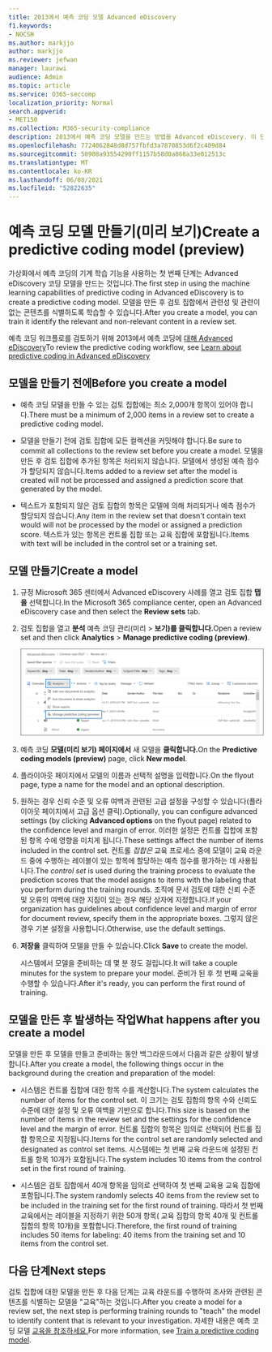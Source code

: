 ```yaml
---
title: 2013에서 예측 코딩 모델 Advanced eDiscovery
f1.keywords:
- NOCSH
ms.author: markjjo
author: markjjo
ms.reviewer: jefwan
manager: laurawi
audience: Admin
ms.topic: article
ms.service: O365-seccomp
localization_priority: Normal
search.appverid:
- MET150
ms.collection: M365-security-compliance
description: 2013에서 예측 코딩 모델을 만드는 방법을 Advanced eDiscovery. 이 단계는 검토 집합에서 관련성 및 관련이 없는 콘텐츠를 식별하는 데 Advanced eDiscovery 기계 학습 기능을 사용하는 첫 번째 단계입니다.
ms.openlocfilehash: 7724062848d8d757fbfd3a7870853d6f2c409d84
ms.sourcegitcommit: 50908a93554290ff1157b58d0a868a33e012513c
ms.translationtype: MT
ms.contentlocale: ko-KR
ms.lasthandoff: 06/08/2021
ms.locfileid: "52822635"
---
```

# <a name="create-a-predictive-coding-model-preview"></a><span data-ttu-id="14367-104">예측 코딩 모델 만들기(미리 보기)</span><span class="sxs-lookup"><span data-stu-id="14367-104">Create a predictive coding model (preview)</span></span>

<span data-ttu-id="14367-105">가상화에서 예측 코딩의 기계 학습 기능을 사용하는 첫 번째 단계는 Advanced eDiscovery 코딩 모델을 만드는 것입니다.</span><span class="sxs-lookup"><span data-stu-id="14367-105">The first step in using the machine learning capabilities of predictive coding in Advanced eDiscovery is to create a predictive coding model.</span></span> <span data-ttu-id="14367-106">모델을 만든 후 검토 집합에서 관련성 및 관련이 없는 콘텐츠를 식별하도록 학습할 수 있습니다.</span><span class="sxs-lookup"><span data-stu-id="14367-106">After you create a model, you can train it identify the relevant and non-relevant content in a review set.</span></span>

<span data-ttu-id="14367-107">예측 코딩 워크플로를 검토하기 위해 2013에서 예측 코딩에 [대해 Advanced eDiscovery](predictive-coding-overview.md#the-predictive-coding-workflow)</span><span class="sxs-lookup"><span data-stu-id="14367-107">To review the predictive coding workflow, see [Learn about predictive coding in Advanced eDiscovery ](predictive-coding-overview.md#the-predictive-coding-workflow)</span></span>

## <a name="before-you-create-a-model"></a><span data-ttu-id="14367-108">모델을 만들기 전에</span><span class="sxs-lookup"><span data-stu-id="14367-108">Before you create a model</span></span>

- <span data-ttu-id="14367-109">예측 코딩 모델을 만들 수 있는 검토 집합에는 최소 2,000개 항목이 있어야 합니다.</span><span class="sxs-lookup"><span data-stu-id="14367-109">There must be a minimum of 2,000 items in a review set to create a predictive coding model.</span></span>

- <span data-ttu-id="14367-110">모델을 만들기 전에 검토 집합에 모든 컬렉션을 커밋해야 합니다.</span><span class="sxs-lookup"><span data-stu-id="14367-110">Be sure to commit all collections to the review set before you create a model.</span></span> <span data-ttu-id="14367-111">모델을 만든 후 검토 집합에 추가된 항목은 처리되지 않습니다. 모델에서 생성된 예측 점수가 할당되지 않습니다.</span><span class="sxs-lookup"><span data-stu-id="14367-111">Items added to a review set after the model is created will not be processed and assigned a prediction score that generated by the model.</span></span>

- <span data-ttu-id="14367-112">텍스트가 포함되지 않은 검토 집합의 항목은 모델에 의해 처리되거나 예측 점수가 할당되지 않습니다.</span><span class="sxs-lookup"><span data-stu-id="14367-112">Any item in the review set that doesn't contain text would will not be processed by the model or assigned a prediction score.</span></span> <span data-ttu-id="14367-113">텍스트가 있는 항목은 컨트롤 집합 또는 교육 집합에 포함됩니다.</span><span class="sxs-lookup"><span data-stu-id="14367-113">Items with text will be included in the control set or a training set.</span></span>

## <a name="create-a-model"></a><span data-ttu-id="14367-114">모델 만들기</span><span class="sxs-lookup"><span data-stu-id="14367-114">Create a model</span></span>

1. <span data-ttu-id="14367-115">규정 Microsoft 365 센터에서 Advanced eDiscovery 사례를 열고 검토 집합 **탭을** 선택합니다.</span><span class="sxs-lookup"><span data-stu-id="14367-115">In the Microsoft 365 compliance center, open an Advanced eDiscovery case and then select the **Review sets** tab.</span></span>

2. <span data-ttu-id="14367-116">검토 집합을 열고 **분석** 예측 코딩 관리(미리  >  **보기)를 클릭합니다.**</span><span class="sxs-lookup"><span data-stu-id="14367-116">Open a review set and then click **Analytics** > **Manage predictive coding (preview)**.</span></span>

   ![검토 집합에서 분석 드롭다운 메뉴를 클릭하여 예측 코딩 페이지로 이동합니다.](..\media\ManagePredictiveCoding.png)

3. <span data-ttu-id="14367-118">예측 코딩 **모델(미리 보기) 페이지에서** 새 모델을 **클릭합니다.**</span><span class="sxs-lookup"><span data-stu-id="14367-118">On the **Predictive coding models (preview)** page, click **New model**.</span></span>

4. <span data-ttu-id="14367-119">플라이아웃 페이지에서 모델의 이름과 선택적 설명을 입력합니다.</span><span class="sxs-lookup"><span data-stu-id="14367-119">On the flyout page, type a name for the model and an optional description.</span></span>

5. <span data-ttu-id="14367-120">원하는 경우 신뢰 수준 및 오류  여백과 관련된 고급 설정을 구성할 수 있습니다(플라이아웃 페이지에서 고급 옵션 클릭).</span><span class="sxs-lookup"><span data-stu-id="14367-120">Optionally, you can configure advanced settings (by clicking **Advanced options** on the flyout page) related to the confidence level and margin of error.</span></span> <span data-ttu-id="14367-121">이러한 설정은 컨트롤 집합에 포함된 항목 수에 영향을 미치게 됩니다.</span><span class="sxs-lookup"><span data-stu-id="14367-121">These settings affect the number of items included in the control set.</span></span> <span data-ttu-id="14367-122">컨트롤 *집합은* 교육 프로세스 중에 모델이 교육 라운드 중에 수행하는 레이블이 있는 항목에 할당하는 예측 점수를 평가하는 데 사용됩니다.</span><span class="sxs-lookup"><span data-stu-id="14367-122">The *control set* is used during the training process to evaluate the prediction scores that the model assigns to items with the labeling that you perform during the training rounds.</span></span> <span data-ttu-id="14367-123">조직에 문서 검토에 대한 신뢰 수준 및 오류의 여백에 대한 지침이 있는 경우 해당 상자에 지정합니다.</span><span class="sxs-lookup"><span data-stu-id="14367-123">If your organization has guidelines about confidence level and margin of error for document review, specify them in the appropriate boxes.</span></span> <span data-ttu-id="14367-124">그렇지 않은 경우 기본 설정을 사용합니다.</span><span class="sxs-lookup"><span data-stu-id="14367-124">Otherwise, use the default settings.</span></span>

6. <span data-ttu-id="14367-125">**저장을** 클릭하여 모델을 만들 수 있습니다.</span><span class="sxs-lookup"><span data-stu-id="14367-125">Click **Save** to create the model.</span></span>

   <span data-ttu-id="14367-126">시스템에서 모델을 준비하는 데 몇 분 정도 걸립니다.</span><span class="sxs-lookup"><span data-stu-id="14367-126">It will take a couple minutes for the system to prepare your model.</span></span> <span data-ttu-id="14367-127">준비가 된 후 첫 번째 교육을 수행할 수 있습니다.</span><span class="sxs-lookup"><span data-stu-id="14367-127">After it's ready, you can perform the first round of training.</span></span>

## <a name="what-happens-after-you-create-a-model"></a><span data-ttu-id="14367-128">모델을 만든 후 발생하는 작업</span><span class="sxs-lookup"><span data-stu-id="14367-128">What happens after you create a model</span></span>

<span data-ttu-id="14367-129">모델을 만든 후 모델을 만들고 준비하는 동안 백그라운드에서 다음과 같은 상황이 발생합니다.</span><span class="sxs-lookup"><span data-stu-id="14367-129">After you create a model, the following things occur in the background during the creation and preparation of the model:</span></span>

- <span data-ttu-id="14367-130">시스템은 컨트롤 집합에 대한 항목 수를 계산합니다.</span><span class="sxs-lookup"><span data-stu-id="14367-130">The system calculates the number of items for the control set.</span></span> <span data-ttu-id="14367-131">이 크기는 검토 집합의 항목 수와 신뢰도 수준에 대한 설정 및 오류 여백을 기반으로 합니다.</span><span class="sxs-lookup"><span data-stu-id="14367-131">This size is based on the number of items in the review set and the settings for the confidence level and the margin of error.</span></span> <span data-ttu-id="14367-132">컨트롤 집합의 항목은 임의로 선택되어 컨트롤 집합 항목으로 지정됩니다.</span><span class="sxs-lookup"><span data-stu-id="14367-132">Items for the control set are randomly selected and designated as control set items.</span></span> <span data-ttu-id="14367-133">시스템에는 첫 번째 교육 라운드에 설정된 컨트롤 항목 10개가 포함됩니다.</span><span class="sxs-lookup"><span data-stu-id="14367-133">The system includes 10 items from the control set in the first round of training.</span></span>

- <span data-ttu-id="14367-134">시스템은 검토 집합에서 40개 항목을 임의로 선택하여 첫 번째 교육용 교육 집합에 포함됩니다.</span><span class="sxs-lookup"><span data-stu-id="14367-134">The system randomly selects 40 items from the review set to be included in the training set for the first round of training.</span></span> <span data-ttu-id="14367-135">따라서 첫 번째 교육에서는 레이블을 지정하기 위한 50개 항목( 교육 집합의 항목 40개 및 컨트롤 집합의 항목 10개)을 포함합니다.</span><span class="sxs-lookup"><span data-stu-id="14367-135">Therefore, the first round of training includes 50 items for labeling: 40 items from the training set and 10 items from the control set.</span></span>

## <a name="next-steps"></a><span data-ttu-id="14367-136">다음 단계</span><span class="sxs-lookup"><span data-stu-id="14367-136">Next steps</span></span>

<span data-ttu-id="14367-137">검토 집합에 대한 모델을 만든 후 다음 단계는 교육 라운드를 수행하여 조사와 관련된 콘텐츠를 식별하는 모델을 "교육"하는 것입니다.</span><span class="sxs-lookup"><span data-stu-id="14367-137">After you create a model for a review set, the next step is performing training rounds to "teach" the model to identify content that is relevant to your investigation.</span></span> <span data-ttu-id="14367-138">자세한 내용은 예측 코딩 모델 [교육을 참조하세요.](predictive-coding-train-model.md)</span><span class="sxs-lookup"><span data-stu-id="14367-138">For more information, see [Train a predictive coding model](predictive-coding-train-model.md).</span></span>

